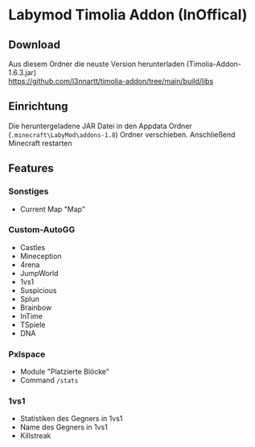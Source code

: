 # Labymod Timolia Addon (InOffical)

## Download
Aus diesem Ordner die neuste Version herunterladen (Timolia-Addon-1.6.3.jar) </br>
https://github.com/l3nnartt/timolia-addon/tree/main/build/libs

## Einrichtung

Die heruntergeladene JAR Datei in  den Appdata Ordner (``.minecraft\LabyMod\addons-1.8``) Ordner verschieben.
Anschließend Minecraft restarten

## Features

### Sonstiges
- Current Map "Map"

### Custom-AutoGG
- Castles
- Mineception
- 4rena
- JumpWorld
- 1vs1
- Suspicious
- Splun
- Brainbow
- InTime
- TSpiele
- DNA

### Pxlspace
- Module "Platzierte Blöcke"
- Command ``/stats``
 
### 1vs1
- Statistiken des Gegners in 1vs1
- Name des Gegners in 1vs1
- Killstreak
